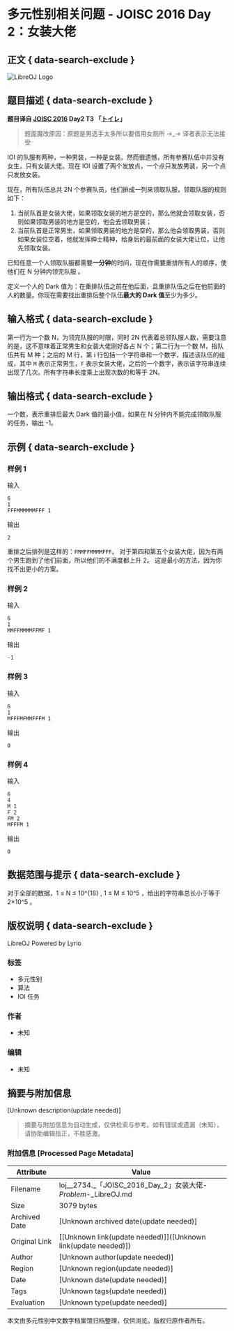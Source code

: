 # 多元性别相关问题 - JOISC 2016 Day 2：女装大佬

## 正文 { data-search-exclude }


![LibreOJ Logo](https://static.cdn.menci.xyz/libreoj-assets/logo-website.min.svg)

## 题目描述 { data-search-exclude }

**题目译自 [JOISC 2016](https://www.ioi-jp.org/camp/2016/2016-sp-tasks/index.html) Day2 T3 「[トイレ](https://www.ioi-jp.org/camp/2016/2016-sp-tasks/2016-sp-d2.pdf)」**

> 题面魔改原因：原题是男选手太多所以要借用女厕所 →\_→ 译者表示无法接受

IOI 的队服有两种，一种男装，一种是女装。然而很遗憾，所有参赛队伍中并没有女生，只有女装大佬。现在 IOI 设置了两个发放点，一个点只发放男装，另一个点只发放女装。

现在，所有队伍总共 2N 个参赛队员，他们排成一列来领取队服，领取队服的规则如下：

1.  当前队首是女装大佬，如果领取女装的地方是空的，那么他就会领取女装，否则如果领取男装的地方是空的，他会去领取男装；
2.  当前队首是正常男生，如果领取男装的地方是空的，那么他会领取男装，否则如果女装位空着，他就发挥绅士精神，给身后的最前面的女装大佬让位，让他先领取女装。

已知任意一个人领取队服都需要**一分钟**的时间，现在你需要重排所有人的顺序，使他们在 N 分钟内领完队服 。

定义一个人的 Dark 值为：在重排队伍之前在他后面，且重排队伍之后在他前面的人的数量。你现在需要找出重排后整个队伍**最大的 Dark 值**至少为多少。

## 输入格式 { data-search-exclude }

第一行为一个数 N，为领完队服的时限，同时 2N 代表着总领队服人数，需要注意的是，这不意味着正常男生和女装大佬刚好各占 N 个；第二行为一个数 M，指队伍共有 M 种；之后的 M 行，第 i 行包括一个字符串和一个数字，描述该队伍的组成，其中 `M` 表示正常男生，`F` 表示女装大佬，之后的一个数字，表示该字符串连续出现了几次。所有字符串长度乘上出现次数的和等于 2N。

## 输出格式 { data-search-exclude }

一个数，表示重排后最大 Dark 值的最小值，如果在 N 分钟内不能完成领取队服的任务，输出 \-1。

## 示例 { data-search-exclude }

### 样例 1

输入

```
6
1
FFFMMMMMMFFF 1
```

输出

```
2
```

重排之后排列是这样的：`FMMFFMMMMFFF`。 对于第四和第五个女装大佬，因为有两个男生跑到了他们前面，所以他们的不满度都上升 2。 这是最小的方法，因为你找不出更小的方案。

### 样例 2

输入

```
6
1
MMFFMMMMFFMF 1
```

输出

```
-1
```

### 样例 3

输入

```
6
1
MFFFMFMMFFFM 1
```

输出

```
0
```

### 样例 4

输入

```
6
4
M 1
F 2
FM 2
MFFFM 1
```

输出

```
0
```

## 数据范围与提示 { data-search-exclude }

对于全部的数据，1 ≤ N ≤ 10^{18} , 1 ≤ M ≤ 10^5 ，给出的字符串总长小于等于 2×10^5 。

## 版权说明 { data-search-exclude }

LibreOJ Powered by Lyrio

### 标签
- 多元性别
- 算法
- IOI 任务

### 作者
- 未知

### 编辑
- 未知
<!-- tcd_original_link https://loj.ac/problem/2734 -->


## 摘要与附加信息

<!-- tcd_abstract -->
[Unknown description(update needed)]
<!-- tcd_abstract_end -->

> 摘要与附加信息为自动生成，仅供检索与参考。如有错误或遗漏（未知），请协助编辑指正，不胜感激。

### 附加信息 [Processed Page Metadata]

| Attribute       | Value                                  |
|-----------------|----------------------------------------|
| Filename        | loj__2734._「JOISC_2016_Day_2」女装大佬-_Problem_-_LibreOJ.md                             |
| Size            | 3079 bytes                           |
| Archived Date   | [Unknown archived date(update needed)]                             |
| Original Link   | [[Unknown link(update needed)]]([Unknown link(update needed)])                       |
| Author          | [Unknown author(update needed)]                               |
| Region          | [Unknown region(update needed)]                               |
| Date            | [Unknown date(update needed)]                                 |
| Tags            | [Unknown tags(update needed)]                                 |
| Evaluation            | [Unknown type(update needed)]                                 |
<!-- tcd_table_end -->

本文由多元性别中文数字档案馆归档整理，仅供浏览。版权归原作者所有。
